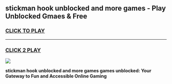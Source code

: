 
## stickman hook unblocked and more games - Play Unblocked Gmaes & Free
<h3>
<a href="https://premium.freeplayer.one?title=stickman_hook_unblocked_and_more_games&ref=20F">CLICK TO PLAY</a></h3>
<hr>

<h3>
<a href="https://premium.freeplayer.one?title=stickman_hook_unblocked_and_more_games&ref=20F">CLICK 2 PLAY</a>
  
</h3>

<a href="https://premium.freeplayer.one?title=stickman_hook_unblocked_and_more_games&ref=20F/"><img src="https://clearcache.store/games.png"></a>


**stickman hook unblocked and more games games unblocked: Your Gateway to Fun and Accessible Online Gaming**
